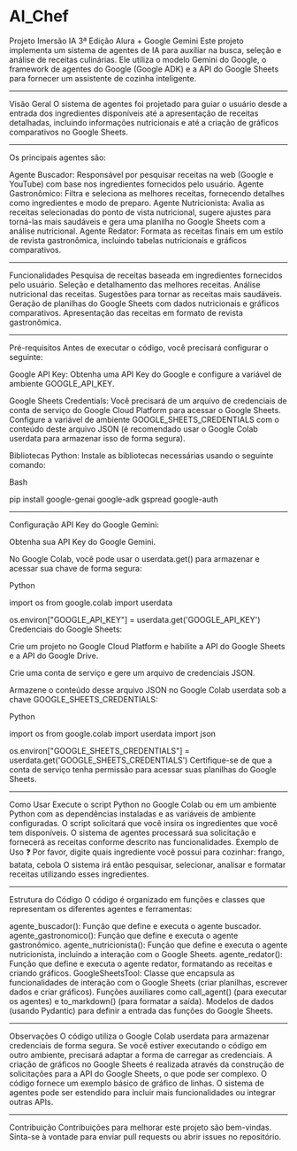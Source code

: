 # AI_Chef
Projeto Imersão IA 3ª Edição Alura + Google Gemini
Este projeto implementa um sistema de agentes de IA para auxiliar na busca, seleção e análise de receitas culinárias. Ele utiliza o modelo Gemini do Google, o framework de agentes do Google (Google ADK) e a API do Google Sheets para fornecer um assistente de cozinha inteligente.

------------------------------------------------------------------------------------------------------------------------------------------------------------------------------------

Visão Geral
O sistema de agentes foi projetado para guiar o usuário desde a entrada dos ingredientes disponíveis até a apresentação de receitas detalhadas, incluindo informações nutricionais e até a criação de gráficos comparativos no Google Sheets.

------------------------------------------------------------------------------------------------------------------------------------------------------------------------------------

Os principais agentes são:

Agente Buscador: Responsável por pesquisar receitas na web (Google e YouTube) com base nos ingredientes fornecidos pelo usuário.
Agente Gastronômico: Filtra e seleciona as melhores receitas, fornecendo detalhes como ingredientes e modo de preparo.
Agente Nutricionista: Avalia as receitas selecionadas do ponto de vista nutricional, sugere ajustes para torná-las mais saudáveis e gera uma planilha no Google Sheets com a análise nutricional.
Agente Redator: Formata as receitas finais em um estilo de revista gastronômica, incluindo tabelas nutricionais e gráficos comparativos.

------------------------------------------------------------------------------------------------------------------------------------------------------------------------------------

Funcionalidades
Pesquisa de receitas baseada em ingredientes fornecidos pelo usuário.
Seleção e detalhamento das melhores receitas.
Análise nutricional das receitas.
Sugestões para tornar as receitas mais saudáveis.
Geração de planilhas do Google Sheets com dados nutricionais e gráficos comparativos.
Apresentação das receitas em formato de revista gastronômica.

------------------------------------------------------------------------------------------------------------------------------------------------------------------------------------

Pré-requisitos
Antes de executar o código, você precisará configurar o seguinte:

Google API Key: Obtenha uma API Key do Google e configure a variável de ambiente GOOGLE_API_KEY.

Google Sheets Credentials: Você precisará de um arquivo de credenciais de conta de serviço do Google Cloud Platform para acessar o Google Sheets. Configure a variável de ambiente GOOGLE_SHEETS_CREDENTIALS com o conteúdo deste arquivo JSON (é recomendado usar o Google Colab userdata para armazenar isso de forma segura).

Bibliotecas Python: Instale as bibliotecas necessárias usando o seguinte comando:

Bash

pip install google-genai google-adk gspread google-auth

------------------------------------------------------------------------------------------------------------------------------------------------------------------------------------

Configuração
API Key do Google Gemini:

Obtenha sua API Key do Google Gemini.

No Google Colab, você pode usar o userdata.get() para armazenar e acessar sua chave de forma segura:

Python

import os
from google.colab import userdata

os.environ["GOOGLE_API_KEY"] = userdata.get('GOOGLE_API_KEY')
Credenciais do Google Sheets:

Crie um projeto no Google Cloud Platform e habilite a API do Google Sheets e a API do Google Drive.

Crie uma conta de serviço e gere um arquivo de credenciais JSON.

Armazene o conteúdo desse arquivo JSON no Google Colab userdata sob a chave GOOGLE_SHEETS_CREDENTIALS:

Python

import os
from google.colab import userdata
import json

os.environ["GOOGLE_SHEETS_CREDENTIALS"] = userdata.get('GOOGLE_SHEETS_CREDENTIALS')
Certifique-se de que a conta de serviço tenha permissão para acessar suas planilhas do Google Sheets.

------------------------------------------------------------------------------------------------------------------------------------------------------------------------------------

Como Usar
Execute o script Python no Google Colab ou em um ambiente Python com as dependências instaladas e as variáveis de ambiente configuradas.
O script solicitará que você insira os ingredientes que você tem disponíveis.
O sistema de agentes processará sua solicitação e fornecerá as receitas conforme descrito nas funcionalidades.
Exemplo de Uso
❓ Por favor, digite quais ingrediente você possui para cozinhar: frango, batata, cebola
O sistema irá então pesquisar, selecionar, analisar e formatar receitas utilizando esses ingredientes.

------------------------------------------------------------------------------------------------------------------------------------------------------------------------------------

Estrutura do Código
O código é organizado em funções e classes que representam os diferentes agentes e ferramentas:

agente_buscador(): Função que define e executa o agente buscador.
agente_gastronomico(): Função que define e executa o agente gastronômico.
agente_nutricionista(): Função que define e executa o agente nutricionista, incluindo a interação com o Google Sheets.
agente_redator(): Função que define e executa o agente redator, formatando as receitas e criando gráficos.
GoogleSheetsTool: Classe que encapsula as funcionalidades de interação com o Google Sheets (criar planilhas, escrever dados e criar gráficos).
Funções auxiliares como call_agent() (para executar os agentes) e to_markdown() (para formatar a saída).
Modelos de dados (usando Pydantic) para definir a entrada das funções do Google Sheets.

------------------------------------------------------------------------------------------------------------------------------------------------------------------------------------

Observações
O código utiliza o Google Colab userdata para armazenar credenciais de forma segura. Se você estiver executando o código em outro ambiente, precisará adaptar a forma de carregar as credenciais.
A criação de gráficos no Google Sheets é realizada através da construção de solicitações para a API do Google Sheets, o que pode ser complexo. O código fornece um exemplo básico de gráfico de linhas.
O sistema de agentes pode ser estendido para incluir mais funcionalidades ou integrar outras APIs.

------------------------------------------------------------------------------------------------------------------------------------------------------------------------------------

Contribuição
Contribuições para melhorar este projeto são bem-vindas. Sinta-se à vontade para enviar pull requests ou abrir issues no repositório.
